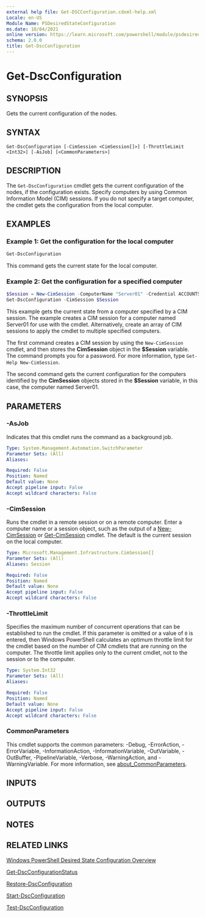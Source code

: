 ```yaml
---
external help file: Get-DSCConfiguration.cdxml-help.xml
Locale: en-US
Module Name: PSDesiredStateConfiguration
ms.date: 10/04/2021
online version: https://learn.microsoft.com/powershell/module/psdesiredstateconfiguration/get-dscconfiguration?view=dsc-1.1&WT.mc_id=ps-gethelp
schema: 2.0.0
title: Get-DscConfiguration
---
```


# Get-DscConfiguration

## SYNOPSIS
Gets the current configuration of the nodes.

## SYNTAX

```
Get-DscConfiguration [-CimSession <CimSession[]>] [-ThrottleLimit <Int32>] [-AsJob] [<CommonParameters>]
```

## DESCRIPTION

The `Get-DscConfiguration` cmdlet gets the current configuration of the nodes, if the configuration
exists. Specify computers by using Common Information Model (CIM) sessions. If you do not specify a
target computer, the cmdlet gets the configuration from the local computer.

## EXAMPLES

### Example 1: Get the configuration for the local computer

```powershell
Get-DscConfiguration
```

This command gets the current state for the local computer.

### Example 2: Get the configuration for a specified computer

```powershell
$Session = New-CimSession -ComputerName "Server01" -Credential ACCOUNTS\PattiFuller
Get-DscConfiguration -CimSession $Session
```

This example gets the current state from a computer specified by a CIM session. The example creates
a CIM session for a computer named Server01 for use with the cmdlet. Alternatively, create an array
of CIM sessions to apply the cmdlet to multiple specified computers.

The first command creates a CIM session by using the `New-CimSession` cmdlet, and then stores the
**CimSession** object in the **$Session** variable. The command prompts you for a password. For more
information, type `Get-Help New-CimSession`.

The second command gets the current configuration for the computers identified by the **CimSession**
objects stored in the **$Session** variable, in this case, the computer named Server01.

## PARAMETERS

### -AsJob

Indicates that this cmdlet runs the command as a background job.

```yaml
Type: System.Management.Automation.SwitchParameter
Parameter Sets: (All)
Aliases:

Required: False
Position: Named
Default value: None
Accept pipeline input: False
Accept wildcard characters: False
```

### -CimSession

Runs the cmdlet in a remote session or on a remote computer. Enter a computer name or a session
object, such as the output of a [New-CimSession](/powershell/module/cimcmdlets/new-cimsession) or
[Get-CimSession](/powershell/module/cimcmdlets/get-cimsession) cmdlet. The default is the current
session on the local computer.

```yaml
Type: Microsoft.Management.Infrastructure.CimSession[]
Parameter Sets: (All)
Aliases: Session

Required: False
Position: Named
Default value: None
Accept pipeline input: False
Accept wildcard characters: False
```

### -ThrottleLimit

Specifies the maximum number of concurrent operations that can be established to run the cmdlet. If
this parameter is omitted or a value of `0` is entered, then Windows PowerShell calculates an
optimum throttle limit for the cmdlet based on the number of CIM cmdlets that are running on the
computer. The throttle limit applies only to the current cmdlet, not to the session or to the
computer.

```yaml
Type: System.Int32
Parameter Sets: (All)
Aliases:

Required: False
Position: Named
Default value: None
Accept pipeline input: False
Accept wildcard characters: False
```

### CommonParameters

This cmdlet supports the common parameters: -Debug, -ErrorAction, -ErrorVariable,
-InformationAction, -InformationVariable, -OutVariable, -OutBuffer, -PipelineVariable, -Verbose,
-WarningAction, and -WarningVariable. For more information, see
[about_CommonParameters](https://go.microsoft.com/fwlink/?LinkID=113216).

## INPUTS

## OUTPUTS

## NOTES

## RELATED LINKS

[Windows PowerShell Desired State Configuration Overview](/powershell/scripting/dsc/overview/dscforengineers)

[Get-DscConfigurationStatus](Get-DscConfigurationStatus.md)

[Restore-DscConfiguration](Restore-DscConfiguration.md)

[Start-DscConfiguration](Start-DscConfiguration.md)

[Test-DscConfiguration](Test-DscConfiguration.md)
